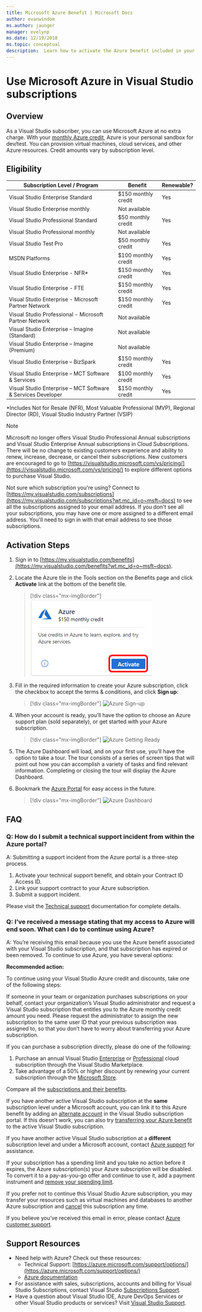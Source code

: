 ```yaml
---
title: Microsoft Azure Benefit | Microsoft Docs
author: evanwindom
ms.author: jaunger
manager: evelynp
ms.date: 12/19/2018
ms.topic: conceptual
description:  Learn how to activate the Azure benefit included in your Visual Studio subscription.
---
```

# Use Microsoft Azure in Visual Studio subscriptions

## Overview

As a Visual Studio subscriber, you can use Microsoft Azure at no extra charge.  With your [monthly Azure credit](https://azure.microsoft.com/pricing/member-offers/msdn-benefits-details/), Azure is your personal sandbox for dev/test.  You can provision virtual machines, cloud services, and other Azure resources.  Credit amounts vary by subscription level.

## Eligibility

|                 Subscription Level / Program                 |           Benefit           |                         Renewable?                          |
|--------------------------------------------------------------|-----------------------------|-------------------------------------------------------------|
|              Visual Studio Enterprise Standard               |     $150 monthly credit     |                             Yes                             ||
|               Visual Studio Enterprise monthly               |        Not available        |                                                             |
|             Visual Studio Professional Standard              |     $50 monthly credit      |                             Yes
|              Visual Studio Professional monthly              |        Not available        |                                                             |
|                    Visual Studio Test Pro                    |     $50 monthly credit      |                             Yes                             |
|                        MSDN Platforms                        |     $100 monthly credit     |                             Yes                             |
|               Visual Studio Enterprise - NFR\*               |     $150 monthly credit     |                             Yes                             |
|                Visual Studio Enterprise - FTE                |     $150 monthly credit     |                             Yes                             |
|     Visual Studio Enterprise - Microsoft Partner Network     |     $150 monthly credit     |                             Yes                             |
|    Visual Studio Professional - Microsoft Partner Network    |        Not available        |                                                             |
|        Visual Studio Enterprise – Imagine (Standard)         |        Not available        |                                                             |
|         Visual Studio Enterprise – Imagine (Premium)         |        Not available        |                                                             |
|             Visual Studio Enterprise – BizSpark              |     $150 monthly credit     |                             Yes                             |
|      Visual Studio Enterprise – MCT Software & Services      |     $100 monthly credit     |                             Yes                             |
| Visual Studio Enterprise – MCT Software & Services Developer |     $150 monthly credit     |                             Yes                             |

*Includes Not for Resale (NFR), Most Valuable Professional (MVP), Regional Director (RD), Visual Studio Industry Partner (VSIP)

> [!NOTE]
> Microsoft no longer offers Visual Studio Professional Annual subscriptions and Visual Studio Enterprise Annual subscriptions in Cloud Subscriptions. There will be no change to existing customers experience and ability to renew, increase, decrease, or cancel their subscriptions. New customers are encouraged to go to [https://visualstudio.microsoft.com/vs/pricing/](https://visualstudio.microsoft.com/vs/pricing/) to explore different options to purchase Visual Studio.

Not sure which subscription you're using?  Connect to [https://my.visualstudio.com/subscriptions](https://my.visualstudio.com/subscriptions?wt.mc_id=o~msft~docs) to see all the subscriptions assigned to your email address. If you don't see all your subscriptions, you may have one or more assigned to a different email address.  You'll need to sign in with that email address to see those subscriptions.

## Activation Steps

1. Sign in to [https://my.visualstudio.com/benefits](https://my.visualstudio.com/benefits?wt.mc_id=o~msft~docs).

2. Locate the Azure tile in the Tools section on the Benefits page and click **Activate** link at the bottom of the benefit tile.
   > [!div class="mx-imgBorder"]
   > ![Azure Tile](_img/vs-azure/vs-azure-tile.png)

3. Fill in the required information to create your Azure subscription, click the checkbox to accept the terms & conditions, and click **Sign up**:
   > [!div class="mx-imgBorder"]
   > ![Azure Sign-up](_img/vs-azure/vs-azure-sign-up-cropped.png)

4. When your account is ready, you’ll have the option to choose an Azure support plan (sold separately), or get started with your Azure subscription.
   > [!div class="mx-imgBorder"]
   > ![Azure Getting Ready](_img/vs-azure/vs-azure-getting-ready-cropped.png)

5. The Azure Dashboard will load, and on your first use, you’ll have the option to take a tour.  The tour consists of a series of screen tips that will point out how you can accomplish a variety of tasks and find relevant information.  Completing or closing the tour will display the Azure Dashboard.

6. Bookmark the [Azure Portal](https://portal.azure.com) for easy access in the future.
   > [!div class="mx-imgBorder"]
   > ![Azure Dashboard](_img/vs-azure/vs-azure-dashboard-cropped.png)

## FAQ

### Q: How do I submit a technical support incident from within the Azure portal?
A:  Submitting a support incident from the Azure portal is a three-step process.
1. Activate your technical support benefit, and obtain your Contract ID Access ID.
2. Link your support contract to your Azure subscription.
3. Submit a support incident.

Please visit the [Technical support](vs-tech-support.md) documentation for complete details.

### Q: I’ve received a message stating that my access to Azure will end soon.  What can I do to continue using Azure?

A:  You’re receiving this email because you use the Azure benefit associated with your Visual Studio subscription, and that subscription has expired or been removed.  To continue to use Azure, you have several options:

**Recommended action:**

To continue using your Visual Studio Azure credit and discounts, take one of the following steps:

If someone in your team or organization purchases subscriptions on your behalf, contact your organization’s Visual Studio administrator and request a Visual Studio subscription that entitles you to the Azure monthly credit amount you need.   Please request the administrator to assign the new subscription to the same user ID that your previous subscription was assigned to, so that you don’t have to worry about transferring your Azure subscription.

If you can purchase a subscription directly, please do one of the following:
1. Purchase an annual Visual Studio [Enterprise](https://marketplace.visualstudio.com/items?itemName=ms.vs-enterprise-annual) or [Professional](https://marketplace.visualstudio.com/items?itemName=ms.vs-professional-annual) cloud subscription through the Visual Studio Marketplace.
2. Take advantage of a 50% or higher discount by renewing your current subscription through the [Microsoft Store](https://www.microsoft.com/en-us/search/result.aspx?q=visual+studio+subscription).

Compare all the [subscriptions and their benefits](https://visualstudio.microsoft.com/vs/pricing/).

If you have another active Visual Studio subscription at the **same** subscription level under a Microsoft account, you can link it to this Azure benefit by adding an [alternate account](manage-vs-subscriptions.md#linking-my-subscription-to-existing-azure-devops-services-or-azure-subscriptions) in the Visual Studio subscription portal. If this doesn’t work, you can also try [transferring your Azure benefit](/azure/billing/billing-subscription-transfer/) to the active Visual Studio subscription.

If you have another active Visual Studio subscription at a **different** subscription level and under a Microsoft account, contact [Azure support](https://portal.azure.com/#blade/Microsoft_Azure_Support/HelpAndSupportBlade) for assistance.

If your subscription has a spending limit and you take no action before it expires, the Azure subscription(s) your Azure subscription will be disabled. To convert it to a pay-as-you-go offer and continue to use it, add a payment instrument and [remove your spending limit](/azure/billing/billing-spending-limit/).

If you prefer not to continue this Visual Studio Azure subscription, you may transfer your resources such as virtual machines and databases to another Azure subscription and [cancel](https://azure.microsoft.com/support/cancel-account/) this subscription any time.

If you believe you’ve received this email in error, please contact [Azure customer support](https://portal.azure.com/#blade/Microsoft_Azure_Support/HelpAndSupportBlade).

## Support Resources

- Need help with Azure?  Check out these resources:
    - Technical Support: [https://azure.microsoft.com/support/options/](https://azure.microsoft.com/support/options/)
    - [Azure documentation](/azure/)
- For assistance with sales, subscriptions, accounts and billing for Visual Studio Subscriptions, contact Visual Studio [Subscriptions Support](https://visualstudio.microsoft.com/subscriptions/support/).
- Have a question about Visual Studio IDE, Azure DevOps Services or other Visual Studio products or services?  Visit [Visual Studio Support](https://visualstudio.microsoft.com/support/).
